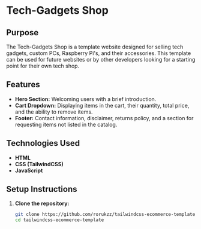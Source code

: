 # Tech-Gadgets Shop

## Purpose
The Tech-Gadgets Shop is a template website designed for selling tech gadgets, custom PCs, Raspberry Pi's, and their accessories. This template can be used for future websites or by other developers looking for a starting point for their own tech shop.

## Features
- **Hero Section:** Welcoming users with a brief introduction.
- **Cart Dropdown:** Displaying items in the cart, their quantity, total price, and the ability to remove items.
- **Footer:** Contact information, disclaimer, returns policy, and a section for requesting items not listed in the catalog.

## Technologies Used
- **HTML**
- **CSS (TailwindCSS)**
- **JavaScript**

## Setup Instructions
1. **Clone the repository:**
   ```sh
   git clone https://github.com/rorukzz/tailwindcss-ecommerce-template.git
   cd tailwindcss-ecommerce-template
